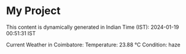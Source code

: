 # My Project

This content is dynamically generated in Indian Time (IST): 2024-01-19 00:51:31 IST


Current Weather in Coimbatore:
Temperature: 23.88 °C
Condition: haze
